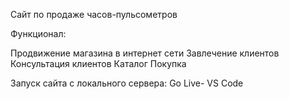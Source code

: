 Сайт по продаже часов-пульсометров

Функционал:

Продвижение магазина в интернет сети
Завлечение клиентов
Консультация клиентов
Каталог
Покупка

Запуск сайта с локального сервера: Go Live- VS Code

